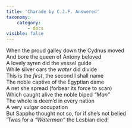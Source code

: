 ```yaml
---
title: 'Charade by C.J.F. Answered'
taxonomy:
    category:
        - docs
visible: false
---
```


When the proud galley down the Cydnus moved  
And bore the queen of Antony beloved  
A lovely syren did the vessel guide  
While silver oars the *water* did divide  
This is the *first*, the second I shall name  
The noble captive of the Egyptian dame  
A net she spread (forbear its force to scan)  
Which caught alive the noble biped *“Man”*  
The whole is deem’d in every nation  
A very vulgar occupation  
But Sappho thought not so, for if she’s not belied  
’Twas for a *“Waterman”* the Lesbian died!